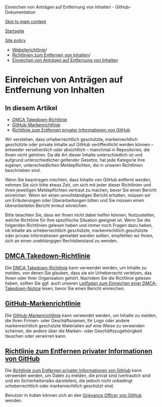 Einreichen von Anträgen auf Entfernung von Inhalten - GitHub-Dokumentation

[Skip to main content](#main-content)

[Startseite](/de)

[Site policy](/de/site-policy)

* [Websiterichtlinie](/de/site-policy)/
* [Richtlinien zum Entfernen von Inhalten](/de/site-policy/content-removal-policies)/
* [Einreichen von Anträgen auf Entfernung von Inhalten](/de/site-policy/content-removal-policies/submitting-content-removal-requests)

Einreichen von Anträgen auf Entfernung von Inhalten
==========

In diesem Artikel
----------

* [DMCA Takedown-Richtlinie](#dmca-takedown-policy)
* [GitHub-Markenrichtlinie](#github-trademark-policy)
* [Richtlinie zum Entfernen privater Informationen von GitHub](#github-private-information-removal-policy)

Wir verstehen, dass urheberrechtlich geschützte, markenrechtlich geschützte oder private Inhalte auf GitHub veröffentlicht werden können – entweder versehentlich oder absichtlich – manchmal in Repositories, die Ihnen nicht gehören. Da die Art dieser Inhalte unterschiedlich ist und aufgrund unterschiedlicher geltender Gesetze, hat jede Kategorie ihre eigenen, unterschiedlichen Meldepflichten, die in unseren Richtlinien beschrieben sind.

Wenn Sie beantragen möchten, dass Inhalte von GitHub entfernt werden, nehmen Sie sich bitte etwas Zeit, um sich mit jeder dieser Richtlinien und ihren jeweiligen Meldepflichten vertraut zu machen, bevor Sie einen Bericht einreichen. Wenn wir einen unvollständigen Bericht erhalten, müssen wir um Erläuterungen oder Überarbeitungen bitten und Sie müssen einen überarbeiteten Bericht erneut einreichen.

Bitte beachten Sie, dass wir Ihnen nicht dabei helfen können, festzustellen, welche Richtlinie für Ihre spezifische Situation geeignet ist. Wenn Sie die folgenden Richtlinien gelesen haben und immer noch Fragen dazu haben, ob Inhalte als urheberrechtlich geschützte, markenrechtlich geschützte oder private Informationen gemeldet werden sollten, empfehlen wir Ihnen, sich an einen unabhängigen Rechtsbeistand zu wenden.

[DMCA Takedown-Richtlinie](#dmca-takedown-policy)
----------

Die [DMCA Takedown-Richtlinie](/de/site-policy/content-removal-policies/dmca-takedown-policy) kann verwendet werden, um Inhalte zu melden, von denen Sie glauben, dass sie ein Urheberrecht verletzen, das Ihnen oder Ihrer Organisation gehört. Nachdem Sie die Richtlinie gelesen haben, sollten Sie ggf. auch unseren [Leitfaden zum Einreichen einer DMCA-Takedown-Notice](/de/site-policy/content-removal-policies/guide-to-submitting-a-dmca-takedown-notice) lesen, bevor Sie einen Bericht einreichen.

[GitHub-Markenrichtlinie](#github-trademark-policy)
----------

Die [GitHub-Markenrichtlinie](/de/site-policy/content-removal-policies/github-trademark-policy) kann verwendet werden, um Inhalte zu melden, die Ihren Firmen- oder Geschäftsnamen, Ihr Logo oder andere markenrechtlich geschützte Materialien auf eine Weise zu verwenden scheinen, die andere über die Marken- oder Geschäftszugehörigkeit täuschen oder verwirren kann.

[Richtlinie zum Entfernen privater Informationen von GitHub](#github-private-information-removal-policy)
----------

Die [Richtlinie zum Entfernen privater Informationen von GitHub](/de/site-policy/content-removal-policies/github-private-information-removal-policy) kann verwendet werden, um Daten zu melden, die privat sind (vertraulich sind und ein Sicherheitsrisiko darstellen), die jedoch nicht unbedingt urheberrechtlich oder markenrechtlich geschützt sind.

Benutzer in Indien können sich an den [Grievance Officer von GitHub](https://support.github.com/contact/india-grievance-officer) wenden.
